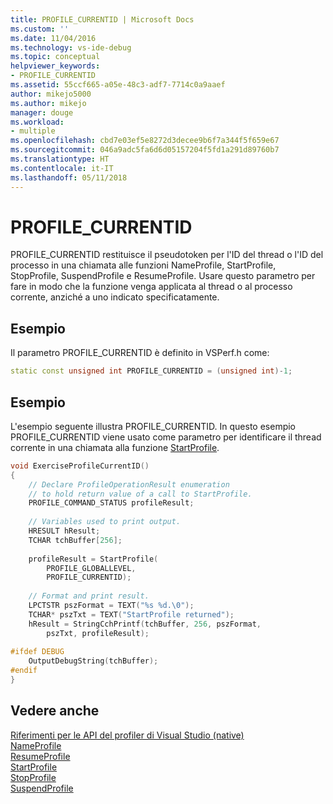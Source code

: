```yaml
---
title: PROFILE_CURRENTID | Microsoft Docs
ms.custom: ''
ms.date: 11/04/2016
ms.technology: vs-ide-debug
ms.topic: conceptual
helpviewer_keywords:
- PROFILE_CURRENTID
ms.assetid: 55ccf665-a05e-48c3-adf7-7714c0a9aaef
author: mikejo5000
ms.author: mikejo
manager: douge
ms.workload:
- multiple
ms.openlocfilehash: cbd7e03ef5e8272d3decee9b6f7a344f5f659e67
ms.sourcegitcommit: 046a9adc5fa6d6d05157204f5fd1a291d89760b7
ms.translationtype: HT
ms.contentlocale: it-IT
ms.lasthandoff: 05/11/2018
---
```

# <a name="profilecurrentid"></a>PROFILE_CURRENTID
PROFILE_CURRENTID restituisce il pseudotoken per l'ID del thread o l'ID del processo in una chiamata alle funzioni NameProfile, StartProfile, StopProfile, SuspendProfile e ResumeProfile. Usare questo parametro per fare in modo che la funzione venga applicata al thread o al processo corrente, anziché a uno indicato specificatamente.  
  
## <a name="example"></a>Esempio  
 Il parametro PROFILE_CURRENTID è definito in VSPerf.h come:  
  
```cpp  
static const unsigned int PROFILE_CURRENTID = (unsigned int)-1;  
```  
  
## <a name="example"></a>Esempio  
 L'esempio seguente illustra PROFILE_CURRENTID. In questo esempio PROFILE_CURRENTID viene usato come parametro per identificare il thread corrente in una chiamata alla funzione [StartProfile](../profiling/startprofile.md).  
  
```cpp  
void ExerciseProfileCurrentID()  
{  
    // Declare ProfileOperationResult enumeration   
    // to hold return value of a call to StartProfile.  
    PROFILE_COMMAND_STATUS profileResult;  
  
    // Variables used to print output.  
    HRESULT hResult;  
    TCHAR tchBuffer[256];  
  
    profileResult = StartProfile(  
        PROFILE_GLOBALLEVEL,  
        PROFILE_CURRENTID);  
  
    // Format and print result.  
    LPCTSTR pszFormat = TEXT("%s %d.\0");  
    TCHAR* pszTxt = TEXT("StartProfile returned");  
    hResult = StringCchPrintf(tchBuffer, 256, pszFormat,   
        pszTxt, profileResult);  
  
#ifdef DEBUG  
    OutputDebugString(tchBuffer);  
#endif  
}  
```  
  
## <a name="see-also"></a>Vedere anche  
 [Riferimenti per le API del profiler di Visual Studio (native)](../profiling/visual-studio-profiler-api-reference-native.md)   
 [NameProfile](../profiling/nameprofile.md)   
 [ResumeProfile](../profiling/resumeprofile.md)   
 [StartProfile](../profiling/startprofile.md)   
 [StopProfile](../profiling/stopprofile.md)   
 [SuspendProfile](../profiling/suspendprofile.md)